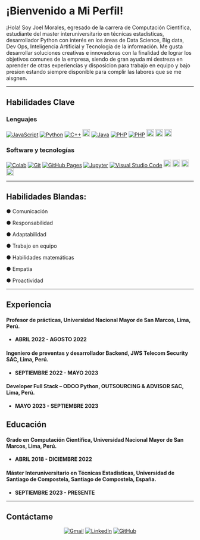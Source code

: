 # ¡Bienvenido a Mi Perfil!

¡Hola! Soy Joel Morales, egresado de la carrera de Computación Cientifica, estudiante del master interuniversitario en técnicas estadísticas, desarrollador Python con interés en los áreas de Data Science, Big data, Dev Ops, Inteligencia Artificial y Tecnologia de la información. Me gusta desarrollar soluciones creativas e innovadoras con la finalidad de lograr los objetivos comunes de la empresa, siendo de gran ayuda mi destreza en aprender de otras experiencias y disposicion para trabajo en equipo y bajo presion estando siempre disponible para complir las labores que se me aisgnen.

-----
## Habilidades Clave
### Lenguajes
<a href="#"><img alt="JavaScript" src="https://img.shields.io/badge/JavaScript%20-%23F7DF1E.svg?logo=javascript&logoColor=black"></a>
<a href="#"><img alt="Python" src="https://img.shields.io/badge/Python%20-%2314354C.svg?logo=python&logoColor=white"></a>
<a href="#" target="_blank"><img alt="C++" src="https://img.shields.io/badge/C++%20-%2300599C.svg?logo=c%2B%2B&logoColor=white"></a> 
<a href="#" target="_blank"><img alt="C++" height="20" src="https://img.shields.io/badge/MySQL-00000F?style=for-the-badge&logo=mysql&logoColor=white"></a> 
<a href="#"><img alt="Java" src="https://img.shields.io/badge/Java-%23007396.svg?logo=java&logoColor=white"></a>
<a href="#"><img alt="PHP" src="https://img.shields.io/badge/PHP-%23777BB4.svg?logo=php&logoColor=white"/></a>
<a href="#"><img alt="PHP" src="https://img.shields.io/badge/-SQL-000000?style=flat&logo=postgresql"/></a>
<a href="#"><img alt="Docker" height="20" src="https://img.shields.io/badge/css3-%231572B6.svg?style=for-the-badge&logo=css3&logoColor=white"></a>
<a href="#"><img alt="Docker" height="20" src="https://img.shields.io/badge/html5-%23E34F26.svg?style=for-the-badge&logo=html5&logoColor=white"></a>
<a href="#"><img alt="Docker" height="20" src="https://img.shields.io/badge/R-276DC3?style=flat&logo=r&logoColor=blue&color=0B2C4A"></a>

### Software y tecnologías

<p>
<a href="#"><img alt="Colab" src="https://img.shields.io/badge/Colab-00b56a.svg?logo=google-colab&logoColor=white"></a>
<a href="#"><img alt="Git" src="https://img.shields.io/badge/Git%20-%23F05033.svg?logo=git&logoColor=white"></a>
<a href="#"><img alt="GitHub Pages" src="https://img.shields.io/badge/GitHub%20Pages-%23327FC7.svg?logo=github&logoColor=white"></a>
<a href="#"><img alt="Jupyter" src="https://img.shields.io/badge/Jupyter%20-%23F37626.svg?logo=Jupyter&logoColor=white"></a>
<a href="#"><img alt="Visual Studio Code" src="https://img.shields.io/badge/Visual%20Studio%20Code-0078d7.svg?logo=visual-studio-code&logoColor=white"></a>
<a href="#"><img alt="MySql" height="20" src="https://img.shields.io/badge/-Linux-222222?style=flat&logo=linux&logoColor=FCC624"></a>
<a href="#"><img alt="Docker" height="20" src="https://img.shields.io/badge/docker-%230db7ed.svg?style=for-the-badge&logo=docker&logoColor=white"></a>
<a href="#" target="_blank"><img src="https://img.shields.io/badge/bootstrap-7952B3.svg?style=for-the-badge&logo=bootstrap&logoColor=white" height="20" alt="bootstrap"/></a>
<a href="#" target="_blank"><img src="https://img.shields.io/badge/-Flutter-05122A?style=flat&logo=flutter&logoColor=02569B" height="20" alt="bootstrap"/></a>
</p>

-----
## Habilidades Blandas: 
● Comunicación

● Responsabilidad

● Adaptabilidad

● Trabajo en equipo

● Habilidades matemáticas

● Empatía

● Proactividad

-----
## Experiencia

#### Profesor de prácticas, Universidad Nacional Mayor de San Marcos, Lima, Perú.
- **ABRIL 2022 - AGOSTO 2022**

#### Ingeniero de preventas y desarrollador Backend, JWS Telecom Security SAC, Lima, Perú.
- **SEPTIEMBRE 2022 - MAYO 2023**
  
#### Developer Full Stack – ODOO Python, OUTSOURCING & ADVISOR SAC, Lima, Perú.
- **MAYO 2023 - SEPTIEMBRE 2023**


## Educación
#### Grado en Computación Científica, Universidad Nacional Mayor de San Marcos, Lima, Perú.
- **ABRIL 2018 - DICIEMBRE 2022**
  
#### Máster Interuniversitario en Técnicas Estadísticas, Universidad de Santiago de Compostela, Santiago de Compostela, España.
- **SEPTIEMBRE 2023 - PRESENTE**


-----

## Contáctame

<p align="center">
	<a href="mailto:joel.marcelo.mch@gmail.com"><img img src="https://img.shields.io/badge/gmail-%23EA4335.svg?style=plastic&logo=gmail&logoColor=white" alt="Gmail"/></a>
	<a href="https://www.linkedin.com/in/joel-marcelo-morales-ch%C3%A1vez-8467921a7/"><img src="https://img.shields.io/badge/linkedin-%230A66C2.svg?style=plastic&logo=linkedin&logoColor=white" alt="LinkedIn"/></a>
	<a href="https://github.com/JoelMMCh/JoelMMCh"><img src="https://img.shields.io/badge/github-%23181717.svg?style=plastic&logo=github&logoColor=white" alt="GitHub"/></a>

</p>
	








